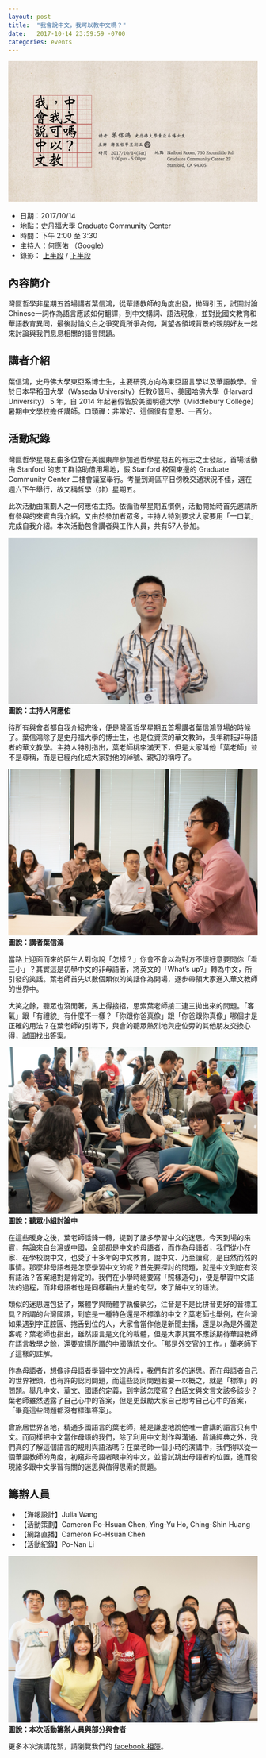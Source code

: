 ```yaml
---
layout: post
title:  "我會說中文，我可以教中文嗎？"
date:   2017-10-14 23:59:59 -0700
categories: events
---
```


![Event banner](/assets/images/20171014_banner.png)

- 日期：2017/10/14
- 地點：史丹福大學 Graduate Community Center
- 時間：下午 2:00 至 3:30
- 主持人：何應佑 （Google）
- 錄影： [上半段](https://www.facebook.com/CafePhiloAtBayArea/videos/317434028731402/) / [下半段](https://www.facebook.com/CafePhiloAtBayArea/videos/319340788540726/)


## 內容簡介

灣區哲學非星期五首場講者葉信鴻，從華語教師的角度出發，拋磚引玉，試圖討論Chinese一詞作為語言應該如何翻譯，到中文構詞、語法現象，並對比國文教育和華語教育異同，最後討論文白之爭究竟所爭為何，冀望各領域背景的親朋好友一起來討論與我們息息相關的語言問題。

## 講者介紹

葉信鴻，史丹佛大學東亞系博士生，主要研究方向為東亞語言學以及華語教學。曾於日本早稻田大學（Waseda University）任教6個月、美國哈佛大學（Harvard University） 5 年，自 2014 年起暑假皆於美國明德大學（Middlebury College）暑期中文學校擔任講師。口頭禪：非常好、這個很有意思、一百分。

## 活動紀錄

灣區哲學星期五由多位曾在美國東岸參加過哲學星期五的有志之士發起，首場活動由 Stanford 的志工群協助借用場地，假 Stanford 校園東邊的 Graduate Community Center 二樓會議室舉行。考量到灣區平日傍晚交通狀況不佳，選在週六下午舉行，故又稱哲學（非）星期五。

此次活動由策劃人之一何應佑主持。依循哲學星期五慣例，活動開始時首先邀請所有參與的來賓自我介紹，又由於參加者眾多，主持人特別要求大家要用「一口氣」完成自我介紹。本次活動包含講者與工作人員，共有57人參加。

![主持人何應佑](/assets/images/20171014-IMG_3176.jpg)
__圖說：主持人何應佑__

待所有與會者都自我介紹完後，便是灣區哲學星期五首場講者葉信鴻登場的時候了。葉信鴻除了是史丹福大學的博士生，也是位資深的華文教師，長年耕耘非母語者的華文教學。主持人特別指出，葉老師桃李滿天下，但是大家叫他「葉老師」並不是尊稱，而是已經內化成大家對他的綽號、親切的稱呼了。

![講者葉信鴻](/assets/images/20171014-IMG_3303.jpg)
__圖說：講者葉信鴻__

當路上迎面而來的陌生人對你說「怎樣？」你會不會以為對方不懷好意要問你「看三小」？其實這是初學中文的非母語者，將英文的「What’s up?」轉為中文，所引發的笑話。葉老師首先以數個類似的笑話作為開場，逐步帶領大家進入華文教師的世界中。

大笑之餘，聽眾也沒閒著，馬上得接招，思索葉老師接二連三拋出來的問題。「客氣」跟「有禮貌」有什麼不一樣？「你跟你爸真像」跟「你爸跟你真像」哪個才是正確的用法？在葉老師的引導下，與會的聽眾熱烈地與座位旁的其他朋友交換心得，試圖找出答案。

![聽眾小組討論中](/assets/images/20171014-IMG_3497.jpg)
__圖說：聽眾小組討論中__

在這些暖身之後，葉老師話鋒一轉，提到了諸多學習中文的迷思。今天到場的來賓，無論來自台灣或中國，全部都是中文的母語者，而作為母語者，我們從小在家、在學校說中文，也受了十多年的中文教育，說中文、乃至讀寫，是自然而然的事情。那麼非母語者是怎麼學習中文的呢？首先要探討的問題，就是中文到底有沒有語法？答案絕對是肯定的。我們在小學時總要寫「照樣造句」，便是學習中文語法的過程，而非母語者也是同樣藉由大量的句型，來了解中文的語法。

類似的迷思還包括了，繁體字與簡體字孰優孰劣，注音是不是比拼音更好的音標工具？所謂的台灣國語，到底是一種特色還是不標準的中文？葉老師也舉例，在台灣如果遇到字正腔圓、捲舌到位的人，大家會當作他是新聞主播，還是以為是外國遊客呢？葉老師也指出，雖然語言是文化的載體，但是大家其實不應該期待華語教師在語言教學之餘，還要宣揚所謂的中國傳統文化。「那是外交官的工作。」葉老師下了這樣的註解。

作為母語者，想像非母語者學習中文的過程，我們有許多的迷思。而在母語者自己的世界裡頭，也有許的認同問題，而這些認同問題若要一以概之，就是「標準」的問題。舉凡中文、華文、國語的定義，到字該怎麼寫？白話文與文言文該多該少？葉老師雖然透露了自己心中的答案，但是更鼓勵大家自己思考自己心中的答案，「畢竟這些問題都沒有標準答案」。

曾旅居世界各地，精通多國語言的葉老師，總是謙虛地說他唯一會講的語言只有中文。而同樣把中文當作母語的我們，除了利用中文創作與溝通、背誦經典之外，我們真的了解這個語言的規則與語法嗎？在葉老師一個小時的演講中，我們得以從一個華語教師的角度，初窺非母語者眼中的中文，並嘗試跳出母語者的位置，進而發現諸多跟中文學習有關的迷思與值得思索的問題。



## 籌辦人員

- 【海報設計】Julia Wang
- 【活動策劃】Cameron Po-Hsuan Chen, Ying-Yu Ho, Ching-Shin Huang
- 【網路直播】Cameron Po-Hsuan Chen
- 【活動紀錄】Po-Nan Li

![本次活動籌辦人員與部分與會者](/assets/images/20171014-IMG_3644.jpg)
__圖說：本次活動籌辦人員與部分與會者__


更多本次演講花絮，請瀏覽我們的 [facebook 相簿](https://www.facebook.com/media/set/?set=a.319644978510307.1073741830.310171626124309&type=1&l=cd388c655c)。
